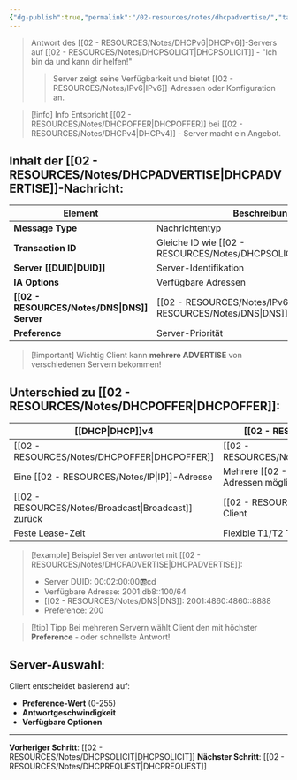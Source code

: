 ```yaml
---
{"dg-publish":true,"permalink":"/02-resources/notes/dhcpadvertise/","tags":["informatik/netzwerk/ip/ipv6"],"noteIcon":"","updated":"2025-09-15T16:32:40.030+02:00"}
---
```


>Antwort des [[02 - RESOURCES/Notes/DHCPv6\|DHCPv6]]-Servers auf [[02 - RESOURCES/Notes/DHCPSOLICIT\|DHCPSOLICIT]] - "Ich bin da und kann dir helfen!"
>>Server zeigt seine Verfügbarkeit und bietet [[02 - RESOURCES/Notes/IPv6\|IPv6]]-Adressen oder Konfiguration an.

>[!info] Info
>Entspricht [[02 - RESOURCES/Notes/DHCPOFFER\|DHCPOFFER]] bei [[02 - RESOURCES/Notes/DHCPv4\|DHCPv4]] - Server macht ein Angebot.

## Inhalt der [[02 - RESOURCES/Notes/DHCPADVERTISE\|DHCPADVERTISE]]-Nachricht:

| Element             | Beschreibung                   | Beispiel               |
| ------------------- | ------------------------------ | ---------------------- |
| **Message Type**    | Nachrichtentyp                 | 2 (ADVERTISE)          |
| **Transaction ID**  | Gleiche ID wie [[02 - RESOURCES/Notes/DHCPSOLICIT\|DHCPSOLICIT]] | 0x123456               |
| **Server [[DUID\|DUID]]** | Server-Identifikation          | DUID-EN                |
| **IA Options**      | Verfügbare Adressen            | 2001:db8::100-200      |
| **[[02 - RESOURCES/Notes/DNS\|DNS]] Server**  | [[02 - RESOURCES/Notes/IPv6\|IPv6]]-[[02 - RESOURCES/Notes/DNS\|DNS]]-Server        | 2001:4860:4860::8888   |
| **Preference**      | Server-Priorität               | 0-255 (höher = besser) |

>[!important] Wichtig
>Client kann **mehrere ADVERTISE** von verschiedenen Servern bekommen!

## Unterschied zu [[02 - RESOURCES/Notes/DHCPOFFER\|DHCPOFFER]]:

| [[DHCP\|DHCP]]v4           | [[02 - RESOURCES/Notes/DHCPv6\|DHCPv6]]                        |
| -------------------- | --------------------------------- |
| [[02 - RESOURCES/Notes/DHCPOFFER\|DHCPOFFER]]        | [[02 - RESOURCES/Notes/DHCPADVERTISE\|DHCPADVERTISE]]                 |
| Eine [[02 - RESOURCES/Notes/IP\|IP]]-Adresse  | Mehrere [[02 - RESOURCES/Notes/IPv6\|IPv6]]-Adressen möglich |
| [[02 - RESOURCES/Notes/Broadcast\|Broadcast]] zurück | [[02 - RESOURCES/Notes/Unicast\|Unicast]] direkt an Client      |
| Feste Lease-Zeit     | Flexible T1/T2 Timer              |

>[!example] Beispiel
>Server antwortet mit [[02 - RESOURCES/Notes/DHCPADVERTISE\|DHCPADVERTISE]]:
>- Server DUID: 00:02:00:00:ab:cd
>- Verfügbare Adresse: 2001:db8::100/64
>- [[02 - RESOURCES/Notes/DNS\|DNS]]: 2001:4860:4860::8888
>- Preference: 200

>[!tip] Tipp
>Bei mehreren Servern wählt Client den mit höchster **Preference** - oder schnellste Antwort!

## Server-Auswahl:
Client entscheidet basierend auf:
- **Preference-Wert** (0-255)
- **Antwortgeschwindigkeit**
- **Verfügbare Optionen**

---

**Vorheriger Schritt**: [[02 - RESOURCES/Notes/DHCPSOLICIT\|DHCPSOLICIT]]
**Nächster Schritt**: [[02 - RESOURCES/Notes/DHCPREQUEST\|DHCPREQUEST]]